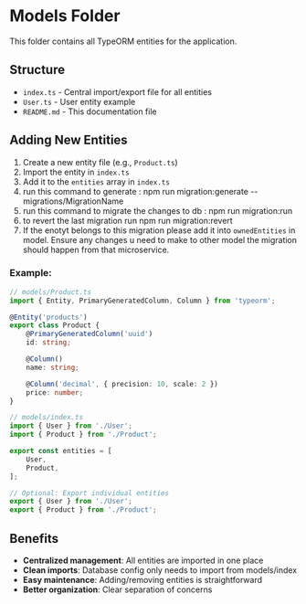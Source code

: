 # Models Folder

This folder contains all TypeORM entities for the application.

## Structure

- `index.ts` - Central import/export file for all entities
- `User.ts` - User entity example
- `README.md` - This documentation file

## Adding New Entities

1. Create a new entity file (e.g., `Product.ts`)
2. Import the entity in `index.ts`
3. Add it to the `entities` array in `index.ts`
4. run this command to generate :  npm run migration:generate -- migrations/MigrationName
5. run this command to migrate the changes to db : npm run migration:run
6. to revert the last migration run npm run migration:revert
7. If the enotyt belongs to this migration please add it into `ownedEntities` in model.
    Ensure any changes u need to make to other model the migration should happen from that microservice.


### Example:

```typescript
// models/Product.ts
import { Entity, PrimaryGeneratedColumn, Column } from 'typeorm';

@Entity('products')
export class Product {
    @PrimaryGeneratedColumn('uuid')
    id: string;

    @Column()
    name: string;

    @Column('decimal', { precision: 10, scale: 2 })
    price: number;
}
```

```typescript
// models/index.ts
import { User } from './User';
import { Product } from './Product';

export const entities = [
    User,
    Product,
];

// Optional: Export individual entities
export { User } from './User';
export { Product } from './Product';
```

## Benefits

- **Centralized management**: All entities are imported in one place
- **Clean imports**: Database config only needs to import from models/index
- **Easy maintenance**: Adding/removing entities is straightforward
- **Better organization**: Clear separation of concerns

